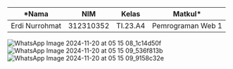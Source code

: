 |*Nama|NIM|Kelas|Matkul*|
|----|---|-----|------|
|Erdi Nurrohmat|312310352|TI.23.A4|Pemrograman Web 1|

![WhatsApp Image 2024-11-20 at 05 15 08_1c14d50f](https://github.com/user-attachments/assets/65b67d49-8dd2-423f-a501-3c7de011d452)
![WhatsApp Image 2024-11-20 at 05 15 09_536f813b](https://github.com/user-attachments/assets/570fcab4-afd0-48e7-9951-f936725494d6)
![WhatsApp Image 2024-11-20 at 05 15 09_9158c32e](https://github.com/user-attachments/assets/4e0ea084-a1b4-42fe-8bdd-1451e0ca5aff)
